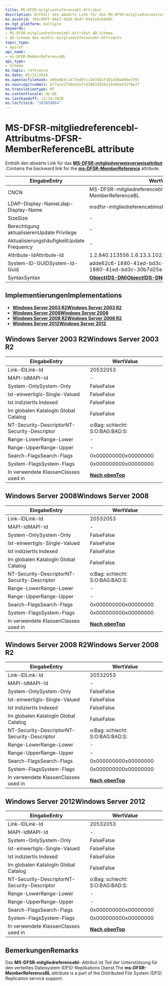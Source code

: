 ```yaml
---
title: MS-DFSR-mitgliedreferencebl-Attribut
description: Enthält den abwärts Link für das MS-DFSR-mitgliedverweisverweisattribut.
ms.assetid: 7bbc00ff-66e7-4269-9e47-0d41e8c60d95
ms.tgt_platform: multiple
keywords:
- MS-DFSR-mitgliedreferencebl-Attribut AD-Schema
- AD-Schema des msdfsr-mitgliedreferencebl-Attributs
topic_type:
- apiref
api_name:
- ms-DFSR-MemberReferenceBL
api_type:
- Schema
ms.topic: reference
ms.date: 05/31/2018
ms.openlocfilehash: e40e963c1477ed67cc347db1f101d30a49be370c
ms.sourcegitcommit: b77ace27b0432e7cd3863191b11926be032fbe2f
ms.translationtype: MT
ms.contentlocale: de-DE
ms.lasthandoff: 12/14/2020
ms.locfileid: "103859864"
---
```

# <a name="ms-dfsr-memberreferencebl-attribute"></a><span data-ttu-id="dcc1e-105">MS-DFSR-mitgliedreferencebl-Attribut</span><span class="sxs-lookup"><span data-stu-id="dcc1e-105">ms-DFSR-MemberReferenceBL attribute</span></span>

<span data-ttu-id="dcc1e-106">Enthält den abwärts Link für das [**MS-DFSR-mitgliedverweisverweisattribut**](a-msdfsr-memberreference.md) .</span><span class="sxs-lookup"><span data-stu-id="dcc1e-106">Contains the backward link for the [**ms-DFSR-MemberReference**](a-msdfsr-memberreference.md) attribute.</span></span>



| <span data-ttu-id="dcc1e-107">Eingabe</span><span class="sxs-lookup"><span data-stu-id="dcc1e-107">Entry</span></span> | <span data-ttu-id="dcc1e-108">Wert</span><span class="sxs-lookup"><span data-stu-id="dcc1e-108">Value</span></span> |
|-------------------|-----------------------------------------|
| <span data-ttu-id="dcc1e-109">CN</span><span class="sxs-lookup"><span data-stu-id="dcc1e-109">CN</span></span>                | <span data-ttu-id="dcc1e-110">MS-DFSR-mitgliedreferencebl</span><span class="sxs-lookup"><span data-stu-id="dcc1e-110">ms-DFSR-MemberReferenceBL</span></span>               |
| <span data-ttu-id="dcc1e-111">LDAP-Display-Name</span><span class="sxs-lookup"><span data-stu-id="dcc1e-111">Ldap-Display-Name</span></span> | <span data-ttu-id="dcc1e-112">msdfsr-mitgliedreferencebl</span><span class="sxs-lookup"><span data-stu-id="dcc1e-112">msDFSR-MemberReferenceBL</span></span>                |
| <span data-ttu-id="dcc1e-113">Size</span><span class="sxs-lookup"><span data-stu-id="dcc1e-113">Size</span></span>              | \-                                      |
| <span data-ttu-id="dcc1e-114">Berechtigung aktualisieren</span><span class="sxs-lookup"><span data-stu-id="dcc1e-114">Update Privilege</span></span>  | \-                                      |
| <span data-ttu-id="dcc1e-115">Aktualisierungshäufigkeit</span><span class="sxs-lookup"><span data-stu-id="dcc1e-115">Update Frequency</span></span>  | \-                                      |
| <span data-ttu-id="dcc1e-116">Attribute-Id</span><span class="sxs-lookup"><span data-stu-id="dcc1e-116">Attribute-Id</span></span>      | <span data-ttu-id="dcc1e-117">1.2.840.113556.1.6.13.3.102</span><span class="sxs-lookup"><span data-stu-id="dcc1e-117">1.2.840.113556.1.6.13.3.102</span></span>             |
| <span data-ttu-id="dcc1e-118">System-ID-GUID</span><span class="sxs-lookup"><span data-stu-id="dcc1e-118">System-Id-Guid</span></span>    | <span data-ttu-id="dcc1e-119">adde62c6-1880-41ed-bd3c-30b7d25e14f0</span><span class="sxs-lookup"><span data-stu-id="dcc1e-119">adde62c6-1880-41ed-bd3c-30b7d25e14f0</span></span>    |
| <span data-ttu-id="dcc1e-120">Syntax</span><span class="sxs-lookup"><span data-stu-id="dcc1e-120">Syntax</span></span>            | [<span data-ttu-id="dcc1e-121">**Object(DS-DN)**</span><span class="sxs-lookup"><span data-stu-id="dcc1e-121">**Object(DS-DN)**</span></span>](s-object-ds-dn.md) |



## <a name="implementations"></a><span data-ttu-id="dcc1e-122">Implementierungen</span><span class="sxs-lookup"><span data-stu-id="dcc1e-122">Implementations</span></span>

-   [<span data-ttu-id="dcc1e-123">**Windows Server 2003 R2**</span><span class="sxs-lookup"><span data-stu-id="dcc1e-123">**Windows Server 2003 R2**</span></span>](#windows-server-2003-r2)
-   [<span data-ttu-id="dcc1e-124">**Windows Server 2008**</span><span class="sxs-lookup"><span data-stu-id="dcc1e-124">**Windows Server 2008**</span></span>](#windows-server-2008)
-   [<span data-ttu-id="dcc1e-125">**Windows Server 2008 R2**</span><span class="sxs-lookup"><span data-stu-id="dcc1e-125">**Windows Server 2008 R2**</span></span>](#windows-server-2008-r2)
-   [<span data-ttu-id="dcc1e-126">**Windows Server 2012**</span><span class="sxs-lookup"><span data-stu-id="dcc1e-126">**Windows Server 2012**</span></span>](#windows-server-2012)

## <a name="windows-server-2003-r2"></a><span data-ttu-id="dcc1e-127">Windows Server 2003 R2</span><span class="sxs-lookup"><span data-stu-id="dcc1e-127">Windows Server 2003 R2</span></span>



| <span data-ttu-id="dcc1e-128">Eingabe</span><span class="sxs-lookup"><span data-stu-id="dcc1e-128">Entry</span></span> | <span data-ttu-id="dcc1e-129">Wert</span><span class="sxs-lookup"><span data-stu-id="dcc1e-129">Value</span></span> |
|------------------------|---------------------------------|
| <span data-ttu-id="dcc1e-130">Link-ID</span><span class="sxs-lookup"><span data-stu-id="dcc1e-130">Link-Id</span></span>                | <span data-ttu-id="dcc1e-131">2053</span><span class="sxs-lookup"><span data-stu-id="dcc1e-131">2053</span></span>                            |
| <span data-ttu-id="dcc1e-132">MAPI-Id</span><span class="sxs-lookup"><span data-stu-id="dcc1e-132">MAPI-Id</span></span>                | \-                              |
| <span data-ttu-id="dcc1e-133">System-Only</span><span class="sxs-lookup"><span data-stu-id="dcc1e-133">System-Only</span></span>            | <span data-ttu-id="dcc1e-134">False</span><span class="sxs-lookup"><span data-stu-id="dcc1e-134">False</span></span>                           |
| <span data-ttu-id="dcc1e-135">Ist-einwertig</span><span class="sxs-lookup"><span data-stu-id="dcc1e-135">Is-Single-Valued</span></span>       | <span data-ttu-id="dcc1e-136">False</span><span class="sxs-lookup"><span data-stu-id="dcc1e-136">False</span></span>                           |
| <span data-ttu-id="dcc1e-137">Ist indiziert</span><span class="sxs-lookup"><span data-stu-id="dcc1e-137">Is Indexed</span></span>             | <span data-ttu-id="dcc1e-138">False</span><span class="sxs-lookup"><span data-stu-id="dcc1e-138">False</span></span>                           |
| <span data-ttu-id="dcc1e-139">Im globalen Katalog</span><span class="sxs-lookup"><span data-stu-id="dcc1e-139">In Global Catalog</span></span>      | <span data-ttu-id="dcc1e-140">False</span><span class="sxs-lookup"><span data-stu-id="dcc1e-140">False</span></span>                           |
| <span data-ttu-id="dcc1e-141">NT-Security-Descriptor</span><span class="sxs-lookup"><span data-stu-id="dcc1e-141">NT-Security-Descriptor</span></span> | <span data-ttu-id="dcc1e-142">o:Bag: schlecht: S:</span><span class="sxs-lookup"><span data-stu-id="dcc1e-142">O:BAG:BAD:S:</span></span>                    |
| <span data-ttu-id="dcc1e-143">Range-Lower</span><span class="sxs-lookup"><span data-stu-id="dcc1e-143">Range-Lower</span></span>            | \-                              |
| <span data-ttu-id="dcc1e-144">Range-Upper</span><span class="sxs-lookup"><span data-stu-id="dcc1e-144">Range-Upper</span></span>            | \-                              |
| <span data-ttu-id="dcc1e-145">Search-Flags</span><span class="sxs-lookup"><span data-stu-id="dcc1e-145">Search-Flags</span></span>           | <span data-ttu-id="dcc1e-146">0x00000000</span><span class="sxs-lookup"><span data-stu-id="dcc1e-146">0x00000000</span></span>                      |
| <span data-ttu-id="dcc1e-147">System-Flags</span><span class="sxs-lookup"><span data-stu-id="dcc1e-147">System-Flags</span></span>           | <span data-ttu-id="dcc1e-148">0x00000000</span><span class="sxs-lookup"><span data-stu-id="dcc1e-148">0x00000000</span></span>                      |
| <span data-ttu-id="dcc1e-149">In verwendete Klassen</span><span class="sxs-lookup"><span data-stu-id="dcc1e-149">Classes used in</span></span>        | [<span data-ttu-id="dcc1e-150">**Nach oben**</span><span class="sxs-lookup"><span data-stu-id="dcc1e-150">**Top**</span></span>](c-top.md)<br/> |



## <a name="windows-server-2008"></a><span data-ttu-id="dcc1e-151">Windows Server 2008</span><span class="sxs-lookup"><span data-stu-id="dcc1e-151">Windows Server 2008</span></span>



| <span data-ttu-id="dcc1e-152">Eingabe</span><span class="sxs-lookup"><span data-stu-id="dcc1e-152">Entry</span></span> | <span data-ttu-id="dcc1e-153">Wert</span><span class="sxs-lookup"><span data-stu-id="dcc1e-153">Value</span></span> |
|------------------------|---------------------------------|
| <span data-ttu-id="dcc1e-154">Link-ID</span><span class="sxs-lookup"><span data-stu-id="dcc1e-154">Link-Id</span></span>                | <span data-ttu-id="dcc1e-155">2053</span><span class="sxs-lookup"><span data-stu-id="dcc1e-155">2053</span></span>                            |
| <span data-ttu-id="dcc1e-156">MAPI-Id</span><span class="sxs-lookup"><span data-stu-id="dcc1e-156">MAPI-Id</span></span>                | \-                              |
| <span data-ttu-id="dcc1e-157">System-Only</span><span class="sxs-lookup"><span data-stu-id="dcc1e-157">System-Only</span></span>            | <span data-ttu-id="dcc1e-158">False</span><span class="sxs-lookup"><span data-stu-id="dcc1e-158">False</span></span>                           |
| <span data-ttu-id="dcc1e-159">Ist-einwertig</span><span class="sxs-lookup"><span data-stu-id="dcc1e-159">Is-Single-Valued</span></span>       | <span data-ttu-id="dcc1e-160">False</span><span class="sxs-lookup"><span data-stu-id="dcc1e-160">False</span></span>                           |
| <span data-ttu-id="dcc1e-161">Ist indiziert</span><span class="sxs-lookup"><span data-stu-id="dcc1e-161">Is Indexed</span></span>             | <span data-ttu-id="dcc1e-162">False</span><span class="sxs-lookup"><span data-stu-id="dcc1e-162">False</span></span>                           |
| <span data-ttu-id="dcc1e-163">Im globalen Katalog</span><span class="sxs-lookup"><span data-stu-id="dcc1e-163">In Global Catalog</span></span>      | <span data-ttu-id="dcc1e-164">False</span><span class="sxs-lookup"><span data-stu-id="dcc1e-164">False</span></span>                           |
| <span data-ttu-id="dcc1e-165">NT-Security-Descriptor</span><span class="sxs-lookup"><span data-stu-id="dcc1e-165">NT-Security-Descriptor</span></span> | <span data-ttu-id="dcc1e-166">o:Bag: schlecht: S:</span><span class="sxs-lookup"><span data-stu-id="dcc1e-166">O:BAG:BAD:S:</span></span>                    |
| <span data-ttu-id="dcc1e-167">Range-Lower</span><span class="sxs-lookup"><span data-stu-id="dcc1e-167">Range-Lower</span></span>            | \-                              |
| <span data-ttu-id="dcc1e-168">Range-Upper</span><span class="sxs-lookup"><span data-stu-id="dcc1e-168">Range-Upper</span></span>            | \-                              |
| <span data-ttu-id="dcc1e-169">Search-Flags</span><span class="sxs-lookup"><span data-stu-id="dcc1e-169">Search-Flags</span></span>           | <span data-ttu-id="dcc1e-170">0x00000000</span><span class="sxs-lookup"><span data-stu-id="dcc1e-170">0x00000000</span></span>                      |
| <span data-ttu-id="dcc1e-171">System-Flags</span><span class="sxs-lookup"><span data-stu-id="dcc1e-171">System-Flags</span></span>           | <span data-ttu-id="dcc1e-172">0x00000000</span><span class="sxs-lookup"><span data-stu-id="dcc1e-172">0x00000000</span></span>                      |
| <span data-ttu-id="dcc1e-173">In verwendete Klassen</span><span class="sxs-lookup"><span data-stu-id="dcc1e-173">Classes used in</span></span>        | [<span data-ttu-id="dcc1e-174">**Nach oben**</span><span class="sxs-lookup"><span data-stu-id="dcc1e-174">**Top**</span></span>](c-top.md)<br/> |



## <a name="windows-server-2008-r2"></a><span data-ttu-id="dcc1e-175">Windows Server 2008 R2</span><span class="sxs-lookup"><span data-stu-id="dcc1e-175">Windows Server 2008 R2</span></span>



| <span data-ttu-id="dcc1e-176">Eingabe</span><span class="sxs-lookup"><span data-stu-id="dcc1e-176">Entry</span></span> | <span data-ttu-id="dcc1e-177">Wert</span><span class="sxs-lookup"><span data-stu-id="dcc1e-177">Value</span></span> |
|------------------------|---------------------------------|
| <span data-ttu-id="dcc1e-178">Link-ID</span><span class="sxs-lookup"><span data-stu-id="dcc1e-178">Link-Id</span></span>                | <span data-ttu-id="dcc1e-179">2053</span><span class="sxs-lookup"><span data-stu-id="dcc1e-179">2053</span></span>                            |
| <span data-ttu-id="dcc1e-180">MAPI-Id</span><span class="sxs-lookup"><span data-stu-id="dcc1e-180">MAPI-Id</span></span>                | \-                              |
| <span data-ttu-id="dcc1e-181">System-Only</span><span class="sxs-lookup"><span data-stu-id="dcc1e-181">System-Only</span></span>            | <span data-ttu-id="dcc1e-182">False</span><span class="sxs-lookup"><span data-stu-id="dcc1e-182">False</span></span>                           |
| <span data-ttu-id="dcc1e-183">Ist-einwertig</span><span class="sxs-lookup"><span data-stu-id="dcc1e-183">Is-Single-Valued</span></span>       | <span data-ttu-id="dcc1e-184">False</span><span class="sxs-lookup"><span data-stu-id="dcc1e-184">False</span></span>                           |
| <span data-ttu-id="dcc1e-185">Ist indiziert</span><span class="sxs-lookup"><span data-stu-id="dcc1e-185">Is Indexed</span></span>             | <span data-ttu-id="dcc1e-186">False</span><span class="sxs-lookup"><span data-stu-id="dcc1e-186">False</span></span>                           |
| <span data-ttu-id="dcc1e-187">Im globalen Katalog</span><span class="sxs-lookup"><span data-stu-id="dcc1e-187">In Global Catalog</span></span>      | <span data-ttu-id="dcc1e-188">False</span><span class="sxs-lookup"><span data-stu-id="dcc1e-188">False</span></span>                           |
| <span data-ttu-id="dcc1e-189">NT-Security-Descriptor</span><span class="sxs-lookup"><span data-stu-id="dcc1e-189">NT-Security-Descriptor</span></span> | <span data-ttu-id="dcc1e-190">o:Bag: schlecht: S:</span><span class="sxs-lookup"><span data-stu-id="dcc1e-190">O:BAG:BAD:S:</span></span>                    |
| <span data-ttu-id="dcc1e-191">Range-Lower</span><span class="sxs-lookup"><span data-stu-id="dcc1e-191">Range-Lower</span></span>            | \-                              |
| <span data-ttu-id="dcc1e-192">Range-Upper</span><span class="sxs-lookup"><span data-stu-id="dcc1e-192">Range-Upper</span></span>            | \-                              |
| <span data-ttu-id="dcc1e-193">Search-Flags</span><span class="sxs-lookup"><span data-stu-id="dcc1e-193">Search-Flags</span></span>           | <span data-ttu-id="dcc1e-194">0x00000000</span><span class="sxs-lookup"><span data-stu-id="dcc1e-194">0x00000000</span></span>                      |
| <span data-ttu-id="dcc1e-195">System-Flags</span><span class="sxs-lookup"><span data-stu-id="dcc1e-195">System-Flags</span></span>           | <span data-ttu-id="dcc1e-196">0x00000000</span><span class="sxs-lookup"><span data-stu-id="dcc1e-196">0x00000000</span></span>                      |
| <span data-ttu-id="dcc1e-197">In verwendete Klassen</span><span class="sxs-lookup"><span data-stu-id="dcc1e-197">Classes used in</span></span>        | [<span data-ttu-id="dcc1e-198">**Nach oben**</span><span class="sxs-lookup"><span data-stu-id="dcc1e-198">**Top**</span></span>](c-top.md)<br/> |



## <a name="windows-server-2012"></a><span data-ttu-id="dcc1e-199">Windows Server 2012</span><span class="sxs-lookup"><span data-stu-id="dcc1e-199">Windows Server 2012</span></span>



| <span data-ttu-id="dcc1e-200">Eingabe</span><span class="sxs-lookup"><span data-stu-id="dcc1e-200">Entry</span></span> | <span data-ttu-id="dcc1e-201">Wert</span><span class="sxs-lookup"><span data-stu-id="dcc1e-201">Value</span></span> |
|------------------------|---------------------------------|
| <span data-ttu-id="dcc1e-202">Link-ID</span><span class="sxs-lookup"><span data-stu-id="dcc1e-202">Link-Id</span></span>                | <span data-ttu-id="dcc1e-203">2053</span><span class="sxs-lookup"><span data-stu-id="dcc1e-203">2053</span></span>                            |
| <span data-ttu-id="dcc1e-204">MAPI-Id</span><span class="sxs-lookup"><span data-stu-id="dcc1e-204">MAPI-Id</span></span>                | \-                              |
| <span data-ttu-id="dcc1e-205">System-Only</span><span class="sxs-lookup"><span data-stu-id="dcc1e-205">System-Only</span></span>            | <span data-ttu-id="dcc1e-206">False</span><span class="sxs-lookup"><span data-stu-id="dcc1e-206">False</span></span>                           |
| <span data-ttu-id="dcc1e-207">Ist-einwertig</span><span class="sxs-lookup"><span data-stu-id="dcc1e-207">Is-Single-Valued</span></span>       | <span data-ttu-id="dcc1e-208">False</span><span class="sxs-lookup"><span data-stu-id="dcc1e-208">False</span></span>                           |
| <span data-ttu-id="dcc1e-209">Ist indiziert</span><span class="sxs-lookup"><span data-stu-id="dcc1e-209">Is Indexed</span></span>             | <span data-ttu-id="dcc1e-210">False</span><span class="sxs-lookup"><span data-stu-id="dcc1e-210">False</span></span>                           |
| <span data-ttu-id="dcc1e-211">Im globalen Katalog</span><span class="sxs-lookup"><span data-stu-id="dcc1e-211">In Global Catalog</span></span>      | <span data-ttu-id="dcc1e-212">False</span><span class="sxs-lookup"><span data-stu-id="dcc1e-212">False</span></span>                           |
| <span data-ttu-id="dcc1e-213">NT-Security-Descriptor</span><span class="sxs-lookup"><span data-stu-id="dcc1e-213">NT-Security-Descriptor</span></span> | <span data-ttu-id="dcc1e-214">o:Bag: schlecht: S:</span><span class="sxs-lookup"><span data-stu-id="dcc1e-214">O:BAG:BAD:S:</span></span>                    |
| <span data-ttu-id="dcc1e-215">Range-Lower</span><span class="sxs-lookup"><span data-stu-id="dcc1e-215">Range-Lower</span></span>            | \-                              |
| <span data-ttu-id="dcc1e-216">Range-Upper</span><span class="sxs-lookup"><span data-stu-id="dcc1e-216">Range-Upper</span></span>            | \-                              |
| <span data-ttu-id="dcc1e-217">Search-Flags</span><span class="sxs-lookup"><span data-stu-id="dcc1e-217">Search-Flags</span></span>           | <span data-ttu-id="dcc1e-218">0x00000000</span><span class="sxs-lookup"><span data-stu-id="dcc1e-218">0x00000000</span></span>                      |
| <span data-ttu-id="dcc1e-219">System-Flags</span><span class="sxs-lookup"><span data-stu-id="dcc1e-219">System-Flags</span></span>           | <span data-ttu-id="dcc1e-220">0x00000000</span><span class="sxs-lookup"><span data-stu-id="dcc1e-220">0x00000000</span></span>                      |
| <span data-ttu-id="dcc1e-221">In verwendete Klassen</span><span class="sxs-lookup"><span data-stu-id="dcc1e-221">Classes used in</span></span>        | [<span data-ttu-id="dcc1e-222">**Nach oben**</span><span class="sxs-lookup"><span data-stu-id="dcc1e-222">**Top**</span></span>](c-top.md)<br/> |



## <a name="remarks"></a><span data-ttu-id="dcc1e-223">Bemerkungen</span><span class="sxs-lookup"><span data-stu-id="dcc1e-223">Remarks</span></span>

<span data-ttu-id="dcc1e-224">Das **MS-DFSR-mitgliedreferencebl-** Attribut ist Teil der Unterstützung für den verteiltes Dateisystem (DFS)-Replikations Dienst.</span><span class="sxs-lookup"><span data-stu-id="dcc1e-224">The **ms-DFSR-MemberReferenceBL** attribute is a part of the Distributed File System (DFS) Replication service support.</span></span>

 

 





